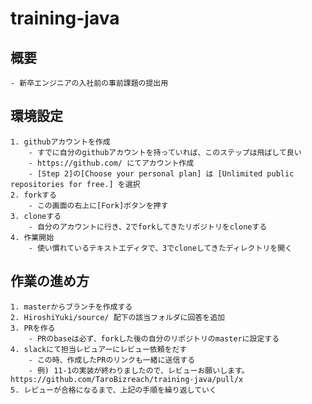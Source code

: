 # training-java
## 概要
	- 新卒エンジニアの入社前の事前課題の提出用
## 環境設定
	1. githubアカウントを作成
		- すでに自分のgithubアカウントを持っていれば、このステップは飛ばして良い
		- https://github.com/ にてアカウント作成
		- [Step 2]の[Choose your personal plan] は [Unlimited public repositories for free.] を選択
	2. forkする
		- この画面の右上に[Fork]ボタンを押す
	3. cloneする
		- 自分のアカウントに行き、2でforkしてきたリポジトリをcloneする
	4. 作業開始
		- 使い慣れているテキストエディタで、3でcloneしてきたディレクトリを開く
## 作業の進め方
	1. masterからブランチを作成する
	2. HiroshiYuki/source/ 配下の該当フォルダに回答を追加
	3. PRを作る
		- PRのbaseは必ず、forkした後の自分のリポジトリのmasterに設定する
	4. slackにて担当レビュアーにレビュー依頼をだす
		- この時、作成したPRのリンクも一緒に送信する
		- 例) 11-1の実装が終わりましたので、レビューお願いします。 https://github.com/TaroBizreach/training-java/pull/x
	5. レビューが合格になるまで、上記の手順を繰り返していく
